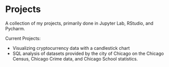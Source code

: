 # Projects
A collection of my projects, primarily done in Jupyter Lab, RStudio, and Pycharm.

Current Projects:
- Visualizing cryptocurrency data with a candlestick chart
- SQL analysis of datasets provided by the city of Chicago on the Chicago Census, Chicago Crime data, and Chicago School statistics.
